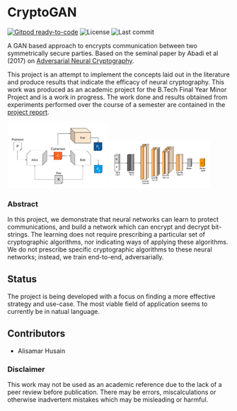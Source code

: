# CryptoGAN

[![Gitpod ready-to-code](https://img.shields.io/badge/Gitpod-ready--to--code-blue?logo=gitpod)](https://gitpod.io/#https://github.com/zrthxn/CryptoGAN)
![License](https://img.shields.io/github/license/zrthxn/cryptogan)
![Last commit](https://img.shields.io/github/last-commit/zrthxn/cryptogan)

A GAN based approach to encrypts communication between two symmetrically secure parties.
Based on the seminal paper by Abadi et al (2017) on [Adversarial Neural Cryptography](https://arxiv.org/pdf/1610.06918.pdf).

This project is an attempt to implement the concepts laid out in the literature and produce results that indicate the efficacy of neural cryptography.
This work was produced as an academic project for the B.Tech Final Year Minor Project and is a work in progress. The work done and results obtained from experiments performed
over the course of a semester are contained in the <a href="./docs/Minor Report/minorrep.pdf">project report</a>.

<img src="./docs/ref/anc.png" width="45%"> <img src="./docs/ref/anclayers.png" width="45%">

### Abstract
In this project, we demonstrate that neural networks can learn to protect communications, 
and build a network which can encrypt and decrypt bit-strings.
The learning does not require prescribing a particular set of cryptographic algorithms, 
nor indicating ways of applying these algorithms. We do not prescribe specific cryptographic 
algorithms to these neural networks; instead, we train end-to-end, adversarially. 

## Status
The project is being developed with a focus on finding a more effective strategy and use-case.
The most viable field of application seems to currently be in natual language. 

## Contributors
- Alisamar Husain

### Disclaimer
This work may not be used as an academic reference due to the lack of a peer review before publication. 
There may be errors, miscalculations or otherwise inadvertent mistakes which may be misleading or harmful.
